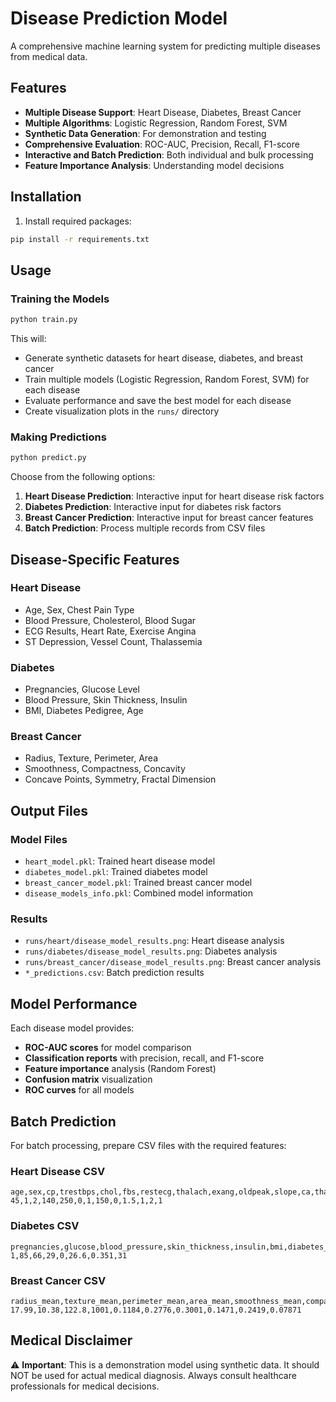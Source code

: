 # Disease Prediction Model

A comprehensive machine learning system for predicting multiple diseases from medical data.

## Features

- **Multiple Disease Support**: Heart Disease, Diabetes, Breast Cancer
- **Multiple Algorithms**: Logistic Regression, Random Forest, SVM
- **Synthetic Data Generation**: For demonstration and testing
- **Comprehensive Evaluation**: ROC-AUC, Precision, Recall, F1-score
- **Interactive and Batch Prediction**: Both individual and bulk processing
- **Feature Importance Analysis**: Understanding model decisions

## Installation

1. Install required packages:
```bash
pip install -r requirements.txt
```

## Usage

### Training the Models

```bash
python train.py
```

This will:
- Generate synthetic datasets for heart disease, diabetes, and breast cancer
- Train multiple models (Logistic Regression, Random Forest, SVM) for each disease
- Evaluate performance and save the best model for each disease
- Create visualization plots in the `runs/` directory

### Making Predictions

```bash
python predict.py
```

Choose from the following options:
1. **Heart Disease Prediction**: Interactive input for heart disease risk factors
2. **Diabetes Prediction**: Interactive input for diabetes risk factors
3. **Breast Cancer Prediction**: Interactive input for breast cancer features
4. **Batch Prediction**: Process multiple records from CSV files

## Disease-Specific Features

### Heart Disease
- Age, Sex, Chest Pain Type
- Blood Pressure, Cholesterol, Blood Sugar
- ECG Results, Heart Rate, Exercise Angina
- ST Depression, Vessel Count, Thalassemia

### Diabetes
- Pregnancies, Glucose Level
- Blood Pressure, Skin Thickness, Insulin
- BMI, Diabetes Pedigree, Age

### Breast Cancer
- Radius, Texture, Perimeter, Area
- Smoothness, Compactness, Concavity
- Concave Points, Symmetry, Fractal Dimension

## Output Files

### Model Files
- `heart_model.pkl`: Trained heart disease model
- `diabetes_model.pkl`: Trained diabetes model
- `breast_cancer_model.pkl`: Trained breast cancer model
- `disease_models_info.pkl`: Combined model information

### Results
- `runs/heart/disease_model_results.png`: Heart disease analysis
- `runs/diabetes/disease_model_results.png`: Diabetes analysis
- `runs/breast_cancer/disease_model_results.png`: Breast cancer analysis
- `*_predictions.csv`: Batch prediction results

## Model Performance

Each disease model provides:
- **ROC-AUC scores** for model comparison
- **Classification reports** with precision, recall, and F1-score
- **Feature importance** analysis (Random Forest)
- **Confusion matrix** visualization
- **ROC curves** for all models

## Batch Prediction

For batch processing, prepare CSV files with the required features:

### Heart Disease CSV
```csv
age,sex,cp,trestbps,chol,fbs,restecg,thalach,exang,oldpeak,slope,ca,thal
45,1,2,140,250,0,1,150,0,1.5,1,2,1
```

### Diabetes CSV
```csv
pregnancies,glucose,blood_pressure,skin_thickness,insulin,bmi,diabetes_pedigree,age
1,85,66,29,0,26.6,0.351,31
```

### Breast Cancer CSV
```csv
radius_mean,texture_mean,perimeter_mean,area_mean,smoothness_mean,compactness_mean,concavity_mean,concave_points_mean,symmetry_mean,fractal_dimension_mean
17.99,10.38,122.8,1001,0.1184,0.2776,0.3001,0.1471,0.2419,0.07871
```

## Medical Disclaimer

⚠️ **Important**: This is a demonstration model using synthetic data. It should NOT be used for actual medical diagnosis. Always consult healthcare professionals for medical decisions.
